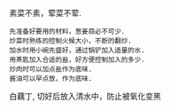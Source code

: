 素菜不素，荤菜不荤.
```
先准备好要用的材料，葱姜蒜必不可少．
炒菜时熟练的控制火候大小，不断的翻炒.
加水时用小碗先盛好，通过锅铲加入适量的水.
用茶匙加入合适的盐，好方便控制加入的多少.
炒肉时可以加点盐作为底味.
酱油可以早点放，作为底味.
```
白藕丁, 切好后放入清水中，防止被氧化变黑
